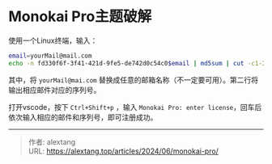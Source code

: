 # Monokai Pro主题破解


使用一个Linux终端，输入：

```bash
email=yourMail@mail.com
echo -n fd330f6f-3f41-421d-9fe5-de742d0c54c0$email | md5sum | cut -c1-25 | sed 's/.\{5\}/&-/g;s/-$//g'
```

其中，将 `yourMail@mai.com` 替换成任意的邮箱名称（不一定要可用）。第二行将输出相应邮件对应的序列号。

打开vscode，按下 `Ctrl+Shift+p` ，输入 `Monokai Pro: enter license`，回车后依次输入相应的邮件和序列号，即可注册成功。

---

> 作者: alextang  
> URL: https://alextang.top/articles/2024/06/monokai-pro/  


